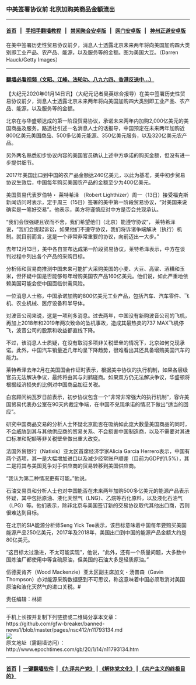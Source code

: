 ### 中美签署协议前 北京加购美商品金额流出
------------------------

#### [首页](https://github.com/gfw-breaker/banned-news1/blob/master/README.md) &nbsp;&nbsp;|&nbsp;&nbsp; [手把手翻墙教程](https://github.com/gfw-breaker/guides/wiki) &nbsp;&nbsp;|&nbsp;&nbsp; [禁闻聚合安卓版](https://github.com/gfw-breaker/bn-android) &nbsp;&nbsp;|&nbsp;&nbsp; [网门安卓版](https://github.com/oGate2/oGate) &nbsp;&nbsp;|&nbsp;&nbsp; [神州正道安卓版](https://github.com/SzzdOgate/update) 



<div><img alt="" class="aligncenter wp-post-image" src="http://i.epochtimes.com/assets/uploads/2019/09/GettyImages-104549089-600x400.jpg"/>
<div class="red16 caption">
 在美中签署历史性贸易协议前夕，消息人士透露北京未来两年将向美国加购四大类别即工业产品、农产品、能源，以及服务等的金额。图为美国大豆。（Darren Hauck/Getty Images）
</div>
</div><hr/>

#### [翻墙必看视频（文昭、江峰、法轮功、八九六四、香港反送中...）](https://github.com/gfw-breaker/banned-news1/blob/master/pages/link3.md)

<div><p>
 【大纪元2020年01月14日讯】（大纪元记者吴英综合报导）在美中签署历史性贸易协议前夕，消息人士透露北京未来两年将向美国加购四大类别即工业产品、农产品、能源，以及服务等的金额。
</p>
<p>
 北京在与华盛顿达成的第一阶段贸易协议，承诺未来两年内加购2,000亿美元的美国商品及服务。路透社引述一名消息人士的话报导，中国预定在未来两年加购近800亿美元美国商品、500多亿美元能源、350亿美元服务，以及320亿美元农产品。
</p>
<p>
 另外两名熟悉初步协议内容的美国官员确认上述中方承诺的购买金额，但没有进一步提供细节。
</p>
<p>
 2017年美国出口到中国的农产品金额达240亿美元，以此为基准，美中初步贸易协议生效后，中国每年购买美国农产品的金额至少为400亿美元。
</p>
<p>
 美国贸易代表罗伯特・
 <ok href="http://www.epochtimes.com/gb/tag/%E8%8E%B1%E7%89%B9%E5%B8%8C%E6%B3%BD.html">
  莱特希泽
 </ok>
 （Robert Lighthizer）周一（13日）接受福克斯新闻访问时表示，定于周三（15日）签署的美中第一阶段贸易协议，“对美国来说确实是一笔好交易”。他表示，美方将谨慎应对中方是否会兑现承认。
</p>
<p>
 “我们会很强硬且锲而不舍，我们希望他们（北京）能遵守协议”，
 <ok href="http://www.epochtimes.com/gb/tag/%E8%8E%B1%E7%89%B9%E5%B8%8C%E6%B3%BD.html">
  莱特希泽
 </ok>
 说，“我们会提起诉讼，如果他们不遵守协议，我们将诉诸争端解决（执行）机制。就目前而言，这是一个非常非常重要的协议，向前迈出一大步。”
</p>
<p>
 去年12月13日，美中各自宣布达成第一阶段贸易协议，莱特希泽表示，中方在谈判过程中列出各个产品的采购目标。
</p>
<p>
 分析师和贸易商推测中国未来可能扩大采购美国的小麦、大豆、高粱、酒糟和玉米，但怀疑中国是否能够每年增购美国农产品160亿美元。他们说，如此严重地依赖美国可能会使中国面临供需风险。
</p>
<p>
 一位消息人士称，中国承诺加购的800亿美元工业产品，包括汽车、汽车零件、飞机、农业机械、医疗设备和半导体。
</p>
<p>
 对波音公司来说，这是一项利多消息。过去两年，中国没有新购波音公司的飞机，再加上2018年和2019年两次致命的坠机事故，造成其最热卖的737 MAX飞机停飞，波音公司的股票和收益都直线下降。
</p>
<p>
 不过，该消息人士质疑，在没有取消多项非关税壁垒的情况下，北京如何兑现承诺。此外，中国汽车销量近几年均呈下降趋势，很难看出其还具备增购美国汽车的能力。
</p>
<p>
 莱特希泽去年2月在美国国会作证时表示，根据美中协议的执行机制，如果各层级官员无法解决争议，最终将由其与刘鹤磋商。如果双方仍无法解决争议，华盛顿将根据经济损失的比例对中国商品加征关税。
</p>
<p>
 白宫顾问纳瓦罗日前表示，初步协议包含一个“非常非常强大的执行机制”，容许美国贸易代表办公室在90天内裁定争端，在中国不兑现承诺的情况下做出“适当的回应”。
</p>
<p>
 研究中国商品交易的分析人士怀疑北京能否在吸纳如此庞大数量美国商品的同时，不会威胁到其与其他供应商的贸易关系、不会损害中国制造商，以及不需要对其进口标准和配额等非关税壁垒做出重大改变。
</p>
<p>
 法国外贸银行（Natixis）亚太区首席经济学家Alicia Garcia Herrero表示，中国有两个选项，其一是大幅增加进口以及减少经常账户顺差（目前为GDP的1.5%），其二是将其与美国竞争对手供应商的贸易转移到美国供应商。
</p>
<p>
 “我认为第二种情况更有可能。”他说。
</p>
<p>
 石油交易员和分析人士也对中国能否在未来两年加购500多亿美元的能源产品表示怀疑，其中包括原油、液化天然气（LNG）、乙烷等石化原料，以及液化石油气（LPG）等。他们表示，除非北京与美国签订新的交易协议取代其他出口商，否则很难达到目标。
</p>
<p>
 在北京的SIA能源分析师Seng Yick Tee表示，该目标意味着中国每年要购买美国能源产品250亿美元，2017年及2018年，美国出口到中国的能源产品金额大约是80亿美元。
</p>
<p>
 “这目标太过激进，不太可能实现”，他说，“此外，还有一个质量问题，大多数中国炼油厂都使用中等含硫原油，但美国的石油大多是轻质原油。”
</p>
<p>
 伍德麦肯齐（Wood Mackenzie）亚太区副主席加文・汤普森（Gavin Thompson）亦对能源采购数据感到不可思议，称这意味着中国必须取消对美国原油和液化天然气的进口关税。#
</p>
<p>
 责任编辑：林妍
</p>
</div>
<hr/>
手机上长按并复制下列链接或二维码分享本文章：<br/>
https://github.com/gfw-breaker/banned-news1/blob/master/pages/nsc412/n11793134.md <br/>
<a href='https://github.com/gfw-breaker/banned-news1/blob/master/pages/nsc412/n11793134.md'><img src='https://github.com/gfw-breaker/banned-news1/blob/master/pages/nsc412/n11793134.md.png'/></a> <br/>
原文地址（需翻墙访问）：http://www.epochtimes.com/gb/20/1/14/n11793134.htm


------------------------
#### [首页](https://github.com/gfw-breaker/banned-news1/blob/master/README.md) &nbsp;|&nbsp; [一键翻墙软件](https://github.com/gfw-breaker/nogfw/blob/master/README.md) &nbsp;| [《九评共产党》](https://github.com/gfw-breaker/9ping.md/blob/master/README.md#九评之一评共产党是什么) | [《解体党文化》](https://github.com/gfw-breaker/jtdwh.md/blob/master/README.md) | [《共产主义的终极目的》](https://github.com/gfw-breaker/gczydzjmd.md/blob/master/README.md)


<img src='http://gfw-breaker.win/banned-news/pages/nsc412/n11793134.md' width='0px' height='0px'/>
